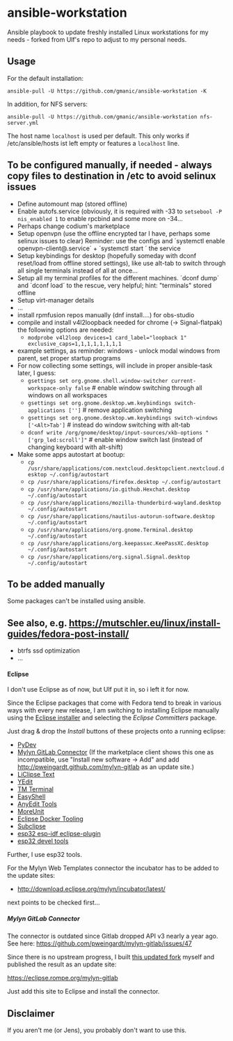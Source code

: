 # ansible-workstation
Ansible playbook to update freshly installed Linux workstations for my needs - forked from Ulf's repo
to adjust to my personal needs. 

## Usage

For the default installation:
```
ansible-pull -U https://github.com/gmanic/ansible-workstation -K
```

In addition, for NFS servers:
```
ansible-pull -U https://github.com/gmanic/ansible-workstation nfs-server.yml
```

The host name `localhost` is used per default. This only works if /etc/ansible/hosts ist left
empty or features a `localhost` line.

## To be configured manually, if needed - always copy files to destination in /etc to avoid selinux issues
* Define automount map (stored offline)
* Enable autofs.service (obviously, it is required with -33 to `setsebool -P nis_enabled 1` to enable rpcbind and some more on -34...
* Perhaps change codium's marketplace
* Setup openvpn (use the offline encrypted tar I have, perhaps some selinux issues to clear)
  Reminder: use the configs and ´systemctl enable openvpn-client@<conf-name>.service´ + ´systemctl start ´ the service
* Setup keybindings for desktop (hopefully someday with dconf reset/load from offline stored settings), like use alt-tab to switch through all single terminals instead of all at once...
* Setup all my terminal profiles for the different machines. ´dconf dump´ and ´dconf load´ to the rescue, very helpful; hint: "terminals" stored offline 
* Setup virt-manager details
* ...
* install rpmfusion repos manually (dnf install....) for obs-studio
* compile and install v4l2loopback
  needed for chrome (-> Signal-flatpak) the following options are needed:
  * `modprobe v4l2loop devices=1 card_label="loopback 1" exclusive_caps=1,1,1,1,1,1,1,1`
* example settings, as reminder: windows - unlock modal windows from parent, set proper startup programs
* For now collecting some settings, will include in proper ansible-task later, I guess:
  * `gsettings set org.gnome.shell.window-switcher current-workspace-only false` # enable window switching through all windows on all workspaces
  * `gsettings set org.gnome.desktop.wm.keybindings switch-applications ['']` # remove application switching
  * `gsettings set org.gnome.desktop.wm.keybindings switch-windows ['<Alt>Tab']` # instead do window switching with alt-tab
  * `dconf write /org/gnome/desktop/input-sources/xkb-options "['grp_led:scroll']"` # enable window switch last (instead of changing keyboard with alt-shift)
* Make some apps autostart at bootup:
  * `cp /usr/share/applications/com.nextcloud.desktopclient.nextcloud.desktop ~/.config/autostart`
  * `cp /usr/share/applications/firefox.desktop ~/.config/autostart`
  * `cp /usr/share/applications/io.github.Hexchat.desktop ~/.config/autostart`
  * `cp /usr/share/applications/mozilla-thunderbird-wayland.desktop ~/.config/autostart`
  * `cp /usr/share/applications/nautilus-autorun-software.desktop ~/.config/autostart`
  * `cp /usr/share/applications/org.gnome.Terminal.desktop ~/.config/autostart`
  * `cp /usr/share/applications/org.keepassxc.KeePassXC.desktop ~/.config/autostart`
  * `cp /usr/share/applications/org.signal.Signal.desktop ~/.config/autostart`

## To be added manually

Some packages can't be installed using ansible.

## See also, e.g. https://mutschler.eu/linux/install-guides/fedora-post-install/
  * btrfs ssd optimization
  * ...

#### Eclipse
I don't use Eclipse as of now, but Ulf put it in, so i left it for now.

Since the Eclipse packages that come with Fedora tend to break in various ways with every new
release, I am switching to installing Eclipse manually using the
[Eclipse installer](https://www.eclipse.org/downloads/packages/installer)
and selecting the *Eclipse Committers* package.

Just drag & drop the *Install* buttons of these projects onto a running eclipse:

* [PyDev](https://marketplace.eclipse.org/content/pydev-python-ide-eclipse)
* [Mylyn GitLab Connector](https://marketplace.eclipse.org/content/mylyn-gitlab-connector) (If the marketplace client shows this one as incompatible, use "Install new software -> Add" and add http://pweingardt.github.com/mylyn-gitlab as an update site.)
* [LiClipse Text](https://marketplace.eclipse.org/content/liclipsetext)
* [YEdit](https://marketplace.eclipse.org/content/yedit)
* [TM Terminal](https://marketplace.eclipse.org/content/tm-terminal)
* [EasyShell](https://marketplace.eclipse.org/content/easyshell)
* [AnyEdit Tools](https://marketplace.eclipse.org/content/anyedit-tools)
* [MoreUnit](https://marketplace.eclipse.org/content/moreunit)
* [Eclipse Docker Tooling](https://marketplace.eclipse.org/content/eclipse-docker-tooling)
* [Subclipse](https://marketplace.eclipse.org/content/subclipse)
* [esp32 esp-idf eclipse-plugin](https://marketplace.eclipse.org/content/esp-idf-eclipse-plugin)
* [esp32 devel tools](https://marketplace.eclipse.org/content/esp32-cc-development-tools)

Further, I use esp32 tools.

For the Mylyn Web Templates connector the incubator has to be added to the update sites:

* http://download.eclipse.org/mylyn/incubator/latest/

next points to be checked first...

##### Mylyn GitLab Connector

The connector is outdated since Gitlab dropped API v3 nearly a year ago. 
See here: https://github.com/pweingardt/mylyn-gitlab/issues/47

Since there is no upstream progress, I built
[this updated fork](https://github.com/scriptninja/mylyn-gitlab) 
myself and published the result as an update site:

https://eclipse.rompe.org/mylyn-gitlab

Just add this site to Eclipse and install the connector.

## Disclaimer

If you aren't me (or Jens), you probably don't want to use this.
